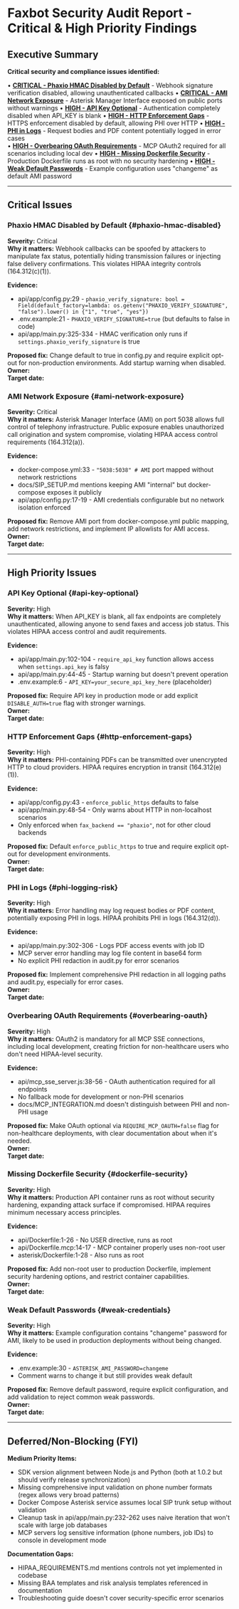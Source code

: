 # Faxbot Security Audit Report - Critical & High Priority Findings

## Executive Summary

**Critical security and compliance issues identified:**

• **[CRITICAL - Phaxio HMAC Disabled by Default](#phaxio-hmac-disabled)** - Webhook signature verification disabled, allowing unauthenticated callbacks
• **[CRITICAL - AMI Network Exposure](#ami-network-exposure)** - Asterisk Manager Interface exposed on public ports without warnings
• **[HIGH - API Key Optional](#api-key-optional)** - Authentication completely disabled when API_KEY is blank
• **[HIGH - HTTP Enforcement Gaps](#http-enforcement-gaps)** - HTTPS enforcement disabled by default, allowing PHI over HTTP
• **[HIGH - PHI in Logs](#phi-logging-risk)** - Request bodies and PDF content potentially logged in error cases  
• **[HIGH - Overbearing OAuth Requirements](#overbearing-oauth)** - MCP OAuth2 required for all scenarios including local dev
• **[HIGH - Missing Dockerfile Security](#dockerfile-security)** - Production Dockerfile runs as root with no security hardening
• **[HIGH - Weak Default Passwords](#weak-credentials)** - Example configuration uses "changeme" as default AMI password

---

## Critical Issues

### Phaxio HMAC Disabled by Default {#phaxio-hmac-disabled}
**Severity:** Critical  
**Why it matters:** Webhook callbacks can be spoofed by attackers to manipulate fax status, potentially hiding transmission failures or injecting false delivery confirmations. This violates HIPAA integrity controls (164.312(c)(1)).

**Evidence:**  
- api/app/config.py:29 - `phaxio_verify_signature: bool = Field(default_factory=lambda: os.getenv("PHAXIO_VERIFY_SIGNATURE", "false").lower() in {"1", "true", "yes"})`
- .env.example:21 - `PHAXIO_VERIFY_SIGNATURE=true` (but defaults to false in code)
- api/app/main.py:325-334 - HMAC verification only runs if `settings.phaxio_verify_signature` is true

**Proposed fix:** Change default to true in config.py and require explicit opt-out for non-production environments. Add startup warning when disabled.  
**Owner:**  
**Target date:**

### AMI Network Exposure {#ami-network-exposure}
**Severity:** Critical  
**Why it matters:** Asterisk Manager Interface (AMI) on port 5038 allows full control of telephony infrastructure. Public exposure enables unauthorized call origination and system compromise, violating HIPAA access control requirements (164.312(a)).

**Evidence:**  
- docker-compose.yml:33 - `"5038:5038" # AMI` port mapped without network restrictions
- docs/SIP_SETUP.md mentions keeping AMI "internal" but docker-compose exposes it publicly
- api/app/config.py:17-19 - AMI credentials configurable but no network isolation enforced

**Proposed fix:** Remove AMI port from docker-compose.yml public mapping, add network restrictions, and implement IP allowlists for AMI access.  
**Owner:**  
**Target date:**

---

## High Priority Issues

### API Key Optional {#api-key-optional}
**Severity:** High  
**Why it matters:** When API_KEY is blank, all fax endpoints are completely unauthenticated, allowing anyone to send faxes and access job status. This violates HIPAA access control and audit requirements.

**Evidence:**  
- api/app/main.py:102-104 - `require_api_key` function allows access when `settings.api_key` is falsy
- api/app/main.py:44-45 - Startup warning but doesn't prevent operation
- .env.example:6 - `API_KEY=your_secure_api_key_here` (placeholder)

**Proposed fix:** Require API key in production mode or add explicit `DISABLE_AUTH=true` flag with stronger warnings.  
**Owner:**  
**Target date:**

### HTTP Enforcement Gaps {#http-enforcement-gaps}
**Severity:** High  
**Why it matters:** PHI-containing PDFs can be transmitted over unencrypted HTTP to cloud providers. HIPAA requires encryption in transit (164.312(e)(1)).

**Evidence:**  
- api/app/config.py:43 - `enforce_public_https` defaults to false
- api/app/main.py:48-54 - Only warns about HTTP in non-localhost scenarios
- Only enforced when `fax_backend == "phaxio"`, not for other cloud backends

**Proposed fix:** Default `enforce_public_https` to true and require explicit opt-out for development environments.  
**Owner:**  
**Target date:**

### PHI in Logs {#phi-logging-risk}
**Severity:** High  
**Why it matters:** Error handling may log request bodies or PDF content, potentially exposing PHI in logs. HIPAA prohibits PHI in logs (164.312(d)).

**Evidence:**  
- api/app/main.py:302-306 - Logs PDF access events with job ID
- MCP server error handling may log file content in base64 form
- No explicit PHI redaction in audit.py for error scenarios

**Proposed fix:** Implement comprehensive PHI redaction in all logging paths and audit.py, especially for error cases.  
**Owner:**  
**Target date:**

### Overbearing OAuth Requirements {#overbearing-oauth}
**Severity:** High  
**Why it matters:** OAuth2 is mandatory for all MCP SSE connections, including local development, creating friction for non-healthcare users who don't need HIPAA-level security.

**Evidence:**  
- api/mcp_sse_server.js:38-56 - OAuth authentication required for all endpoints
- No fallback mode for development or non-PHI scenarios
- docs/MCP_INTEGRATION.md doesn't distinguish between PHI and non-PHI usage

**Proposed fix:** Make OAuth optional via `REQUIRE_MCP_OAUTH=false` flag for non-healthcare deployments, with clear documentation about when it's needed.  
**Owner:**  
**Target date:**

### Missing Dockerfile Security {#dockerfile-security}
**Severity:** High  
**Why it matters:** Production API container runs as root without security hardening, expanding attack surface if compromised. HIPAA requires minimum necessary access principles.

**Evidence:**  
- api/Dockerfile:1-26 - No USER directive, runs as root
- api/Dockerfile.mcp:14-17 - MCP container properly uses non-root user
- asterisk/Dockerfile:1-28 - Also runs as root

**Proposed fix:** Add non-root user to production Dockerfile, implement security hardening options, and restrict container capabilities.  
**Owner:**  
**Target date:**

### Weak Default Passwords {#weak-credentials}
**Severity:** High  
**Why it matters:** Example configuration contains "changeme" password for AMI, likely to be used in production deployments without being changed.

**Evidence:**  
- .env.example:30 - `ASTERISK_AMI_PASSWORD=changeme`
- Comment warns to change it but still provides weak default

**Proposed fix:** Remove default password, require explicit configuration, and add validation to reject common weak passwords.  
**Owner:**  
**Target date:**

---

## Deferred/Non-Blocking (FYI)

**Medium Priority Items:**
- SDK version alignment between Node.js and Python (both at 1.0.2 but should verify release synchronization)
- Missing comprehensive input validation on phone number formats (regex allows very broad patterns)
- Docker Compose Asterisk service assumes local SIP trunk setup without validation
- Cleanup task in api/app/main.py:232-262 uses naive iteration that won't scale with large job databases
- MCP servers log sensitive information (phone numbers, job IDs) to console in development mode

**Documentation Gaps:**
- HIPAA_REQUIREMENTS.md mentions controls not yet implemented in codebase
- Missing BAA templates and risk analysis templates referenced in documentation
- Troubleshooting guide doesn't cover security-specific error scenarios
